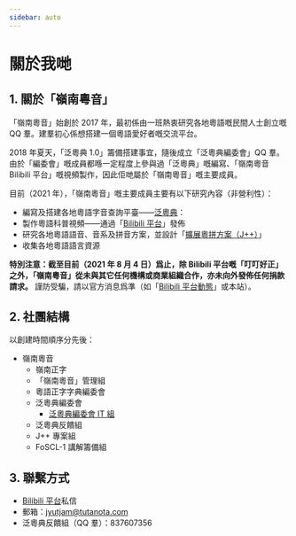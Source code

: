 ```yaml
---
sidebar: auto
---
```


# 關於我哋

## 1. 關於「嶺南粵音」

「嶺南粵音」始創於 2017 年，最初係由一班熱衷研究各地粵語嘅民間人士創立嘅 QQ 羣。建羣初心係想搭建一個粵語愛好者嘅交流平台。

2018 年夏天，「泛粵典 1.0」籌備搭建事宜，隨後成立「泛粵典編委會」QQ 羣。由於「編委會」嘅成員都喺一定程度上參與過「泛粵典」嘅編寫、「嶺南粵音 Bilibili 平台」嘅視頻製作，因此佢哋屬於「嶺南粵音」嘅主要成員。

目前（2021 年），「嶺南粵音」嘅主要成員主要有以下研究內容（非營利性）：

- 編寫及搭建各地粵語字音查詢平臺——[泛粵典](/jyutdict/)：
- 製作粵語科普視頻——通過「[Bilibili 平台](https://space.bilibili.com/410568594)」發佈
- 研究各地粵語語音、音系及拼音方案，並設計「[擴展粵拼方案（J++）](/j++/)」
- 收集各地粵語語言資源

**特別注意：截至目前（2021 年 8 月 4 日）爲止，除 Bilibili 平台嘅「叮叮好正」之外，「嶺南粵音」從未與其它任何機構或商業組織合作，亦未向外發佈任何捐款請求。** 謹防受騙，請以官方消息爲準（如「[Bilibili 平台動態](https://space.bilibili.com/410568594/dynamic)」或本站）。

## 2. 社團結構

以創建時間順序分先後：

- 嶺南粵音
    - 嶺南正字
    - 「嶺南粵音」管理組
    - 粵語正字字典編委會
    - 泛粵典編委會
        - [泛粵典編委會 IT 組](https://github.com/JyutdictEB)
    - 泛粵典反饋組
    - J++ 專案組
    - FoSCL-1 講解籌備組

## 3. 聯繫方式

- [Bilibili 平台](https://space.bilibili.com/410568594)私信
- 郵箱：jyutjam@tutanota.com
- 泛粵典反饋組（QQ 羣）：837607356
